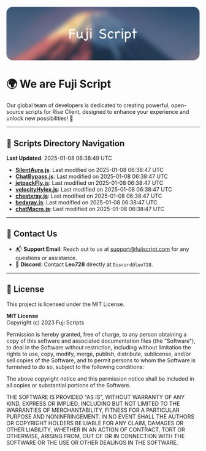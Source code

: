 ![Banner](.github/b.webp)

# 🌍 **We are Fuji Script**

Our global team of developers is dedicated to creating powerful, open-source scripts for Rise Client, designed to enhance your experience and unlock new possibilities! 🌟

---
<!-- SCRIPTS_NAVIGATION_START -->
## 📂 **Scripts Directory Navigation**

**Last Updated**: 2025-01-08 06:38:49 UTC

- **[SilentAura.js](scripts/SilentAura.js)**: Last modified on 2025-01-08 06:38:47 UTC
- **[ChatBypass.js](scripts/ChatBypass.js)**: Last modified on 2025-01-08 06:38:47 UTC
- **[jetpackFly.js](scripts/jetpackFly.js)**: Last modified on 2025-01-08 06:38:47 UTC
- **[velocityHylex.js](scripts/velocityHylex.js)**: Last modified on 2025-01-08 06:38:47 UTC
- **[chestxray.js](scripts/chestxray.js)**: Last modified on 2025-01-08 06:38:47 UTC
- **[bedxray.js](scripts/bedxray.js)**: Last modified on 2025-01-08 06:38:47 UTC
- **[chatMacro.js](scripts/chatMacro.js)**: Last modified on 2025-01-08 06:38:47 UTC

<!-- SCRIPTS_NAVIGATION_END -->

---

## 💬 **Contact Us**  
- 📬 **Support Email**: Reach out to us at [support@fujiscript.com](mailto:support@fujiscript.com) for any questions or assistance.  
- 💬 **Discord**: Contact **Leo728** directly at `Discord@leo728`.

---

## 📜 **License**

This project is licensed under the MIT License.  

**MIT License**  
Copyright (c) 2023 Fuji Scripts  

Permission is hereby granted, free of charge, to any person obtaining a copy of this software and associated documentation files (the "Software"), to deal in the Software without restriction, including without limitation the rights to use, copy, modify, merge, publish, distribute, sublicense, and/or sell copies of the Software, and to permit persons to whom the Software is furnished to do so, subject to the following conditions:  

The above copyright notice and this permission notice shall be included in all copies or substantial portions of the Software.  

THE SOFTWARE IS PROVIDED "AS IS", WITHOUT WARRANTY OF ANY KIND, EXPRESS OR IMPLIED, INCLUDING BUT NOT LIMITED TO THE WARRANTIES OF MERCHANTABILITY, FITNESS FOR A PARTICULAR PURPOSE AND NONINFRINGEMENT. IN NO EVENT SHALL THE AUTHORS OR COPYRIGHT HOLDERS BE LIABLE FOR ANY CLAIM, DAMAGES OR OTHER LIABILITY, WHETHER IN AN ACTION OF CONTRACT, TORT OR OTHERWISE, ARISING FROM, OUT OF OR IN CONNECTION WITH THE SOFTWARE OR THE USE OR OTHER DEALINGS IN THE SOFTWARE.  
